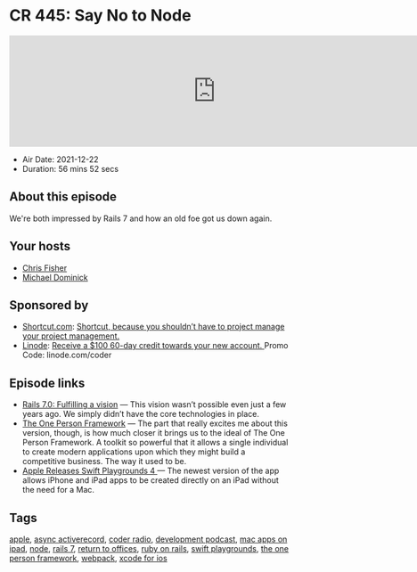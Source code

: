 # CR 445: Say No to Node

<iframe src="https://player.fireside.fm/v2/MLf2ZzhC+ILQuD8D4?theme=dark" width="740" height="200" frameborder="0" scrolling="no"></iframe>

* Air Date: 2021-12-22
* Duration: 56 mins 52 secs

## About this episode

We're both impressed by Rails 7 and how an old foe got us down again.

## Your hosts
* [Chris Fisher](https://coder.show/hosts/chrislas)
* [Michael Dominick](https://coder.show/hosts/michael)

## Sponsored by

  * [Shortcut.com](https://shortcut.com/coder): [Shortcut, because you shouldn’t have to project manage your project management.](https://shortcut.com/coder)
  * [Linode](https://linode.com/coder): [Receive a $100 60-day credit towards your new account. ](https://linode.com/coder) Promo Code: linode.com/coder



## Episode links

  * [Rails 7.0: Fulfilling a vision](https://rubyonrails.org/2021/12/15/Rails-7-fulfilling-a-vision "Rails 7.0: Fulfilling a vision") — This vision wasn’t possible even just a few years ago. We simply didn’t have the core technologies in place.
  * [The One Person Framework](https://world.hey.com/dhh/the-one-person-framework-711e6318 "The One Person Framework") — The part that really excites me about this version, though, is how much closer it brings us to the ideal of The One Person Framework. A toolkit so powerful that it allows a single individual to create modern applications upon which they might build a competitive business. The way it used to be.
  * [Apple Releases Swift Playgrounds 4 ](https://forums.macrumors.com/threads/apple-releases-swift-playgrounds-4-with-support-for-creating-apps-on-ipad.2327738/ "Apple Releases Swift Playgrounds 4 ") — The newest version of the app allows iPhone and iPad apps to be created directly on an iPad without the need for a Mac. 



## Tags

[apple](https://coder.show/tags/apple), [async activerecord](https://coder.show/tags/async%20activerecord), [coder radio](https://coder.show/tags/coder%20radio), [development podcast](https://coder.show/tags/development%20podcast), [mac apps on ipad](https://coder.show/tags/mac%20apps%20on%20ipad), [node](https://coder.show/tags/node), [rails 7](https://coder.show/tags/rails%207), [return to offices](https://coder.show/tags/return%20to%20offices), [ruby on rails](https://coder.show/tags/ruby%20on%20rails), [swift playgrounds](https://coder.show/tags/swift%20playgrounds), [the one person framework](https://coder.show/tags/the%20one%20person%20framework), [webpack](https://coder.show/tags/webpack), [xcode for ios](https://coder.show/tags/xcode%20for%20ios)